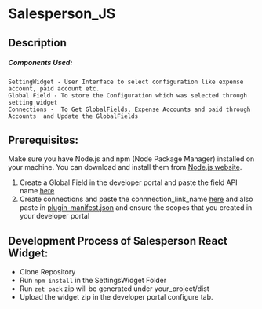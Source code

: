 # Salesperson_JS

## Description

<p></p>

<p></p>

##### Components Used: 

    SettingWidget - User Interface to select configuration like expense account, paid account etc.
    Global Field - To store the Configuration which was selected through setting widget
    Connections -  To Get GlobalFields, Expense Accounts and paid through Accounts  and Update the GlobalFields 



## Prerequisites:

Make sure you have Node.js and npm (Node Package Manager) installed on your machine. You can download and install them from [Node.js website](https://nodejs.org/).
1. Create a Global Field in the developer portal and paste the field API name [here](https://github.com/zoho/zohofinance-SalespersonWidget-JS/blob/d260b846fc9ab80d8540fd9c119fe7edc411b16d/Salesperson-settingWidget/app/js/extension.js#L65)
2. Create connections and paste the connnection_link_name [here](https://github.com/zoho/zohofinance-SalespersonWidget-JS/blob/d260b846fc9ab80d8540fd9c119fe7edc411b16d/Salesperson-settingWidget/app/js/extension.js#L64) and also paste in [plugin-manifest.json](https://github.com/zoho/zohofinance-SalespersonWidget-JS/blob/d260b846fc9ab80d8540fd9c119fe7edc411b16d/Salesperson-settingWidget/plugin-manifest.json#L21) and ensure the scopes that you created in your developer portal

              
## Development Process of Salesperson React Widget:
* Clone Repository
* Run `npm install` in the SettingsWidget Folder
* Run `zet pack` zip will be generated under your_project/dist 
* Upload the widget zip in the developer portal configure tab.
  
